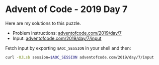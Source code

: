 # Advent of Code - 2019 Day 7
Here are my solutions to this puzzle.

* Problem instructions: [adventofcode.com/2019/day/7](https://adventofcode.com/2019/day/7)
* Input: [adventofcode.com/2019/day/7/input](https://adventofcode.com/2019/day/7/input)

Fetch input by exporting `$AOC_SESSION` in your shell and then:
```bash
curl -OJLsb session=$AOC_SESSION adventofcode.com/2019/day/7/input
```
